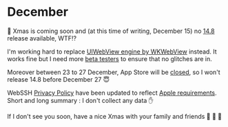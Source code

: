 # December
:christmas_tree: Xmas is coming soon and (at this time of writing, December 15) no [14.8](/documentation/changelog/14.8) release available, WTF:interrobang:

I'm working hard to replace [UIWebView engine by WKWebView](https://developer.apple.com/news/?id=edwud51q) instead. It works fine but I need more [beta testers](/becoming-external-tester) to ensure that no glitches are in.

Moreover between 23 to 27 December, App Store will be [closed](https://developer.apple.com/news/?id=83m4plrb), so I won't release 14.8 before December 27 :innocent:

WebSSH [Privacy Policy](/documentation/legal/privacy-policy/) have been updated to reflect [Apple requirements](https://developer.apple.com/news/?id=3wann9gh). Short and long summary : I don't collect any data :raised_hand:

If I don't see you soon, have a nice Xmas with your family and friends :santa: :christmas_tree: :gift:
